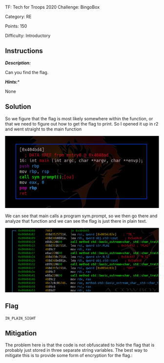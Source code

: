 TF: Tech for Troops 2020
Challenge: BingoBox

Category:  RE

Points: 150

Difficulty: Introductory

## Instructions

***Description:***

Can you find the flag.

***Hints:****

None

## Solution

So we figure that the flag is most likely somewhere within the function, or that
we need to figure out how to get the flag to print. So I opened it up in r2 and
went straight to the main function

![main](main.png)

We can see that main calls a program sym.prompt, so we then go there and analyze
that function and we can see the flag is just there in plain text.

![prompt function](flag.png)

## Flag

`IN_PLAIN_SIGHT`

## Mitigation

The problem here is that the code is not obfuscated to hide the flag that is
probably just stored in three separate string variables. The best way to
mitigate this is to provide some form of encryption for the flag.:
